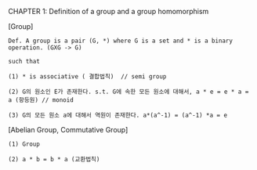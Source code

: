CHAPTER 1: Definition of a group and a group homomorphism

[Group]

    Def. A group is a pair (G, *) where G is a set and * is a binary operation. (GXG -> G)

    such that

    (1) * is associative ( 결합법칙)  // semi group

    (2) G의 원소인 E가 존재한다. s.t. G에 속한 모든 원소에 대해서, a * e = e * a = a (항등원) // monoid

    (3) G의 모든 원소 a에 대해서 역원이 존재한다. a*(a^-1) = (a^-1) *a = e 


[Abelian Group, Commutative Group]

    (1) Group

    (2) a * b = b * a (교환법칙)
